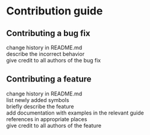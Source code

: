 # Contribution guide

## Contributing a bug fix</br>
change history in README.md</br>
describe the incorrect behavior</br>
give credit to all authors of the bug fix</br>

## Contributing a feature</br>
change history in README.md</br>
list newly added symbols</br>
briefly describe the feature</br>
add documentation with examples in the relevant guide</br>
references in appropriate places</br>
give credit to all authors of the feature</br>
